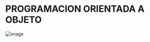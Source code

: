 # PROGRAMACION ORIENTADA A OBJETO

![image](https://github.com/user-attachments/assets/8df3badc-c6e5-4ee8-85f5-832d53afa488)
